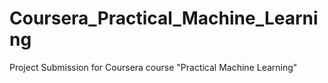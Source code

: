 # Coursera_Practical_Machine_Learning
Project Submission for Coursera course "Practical Machine Learning"
